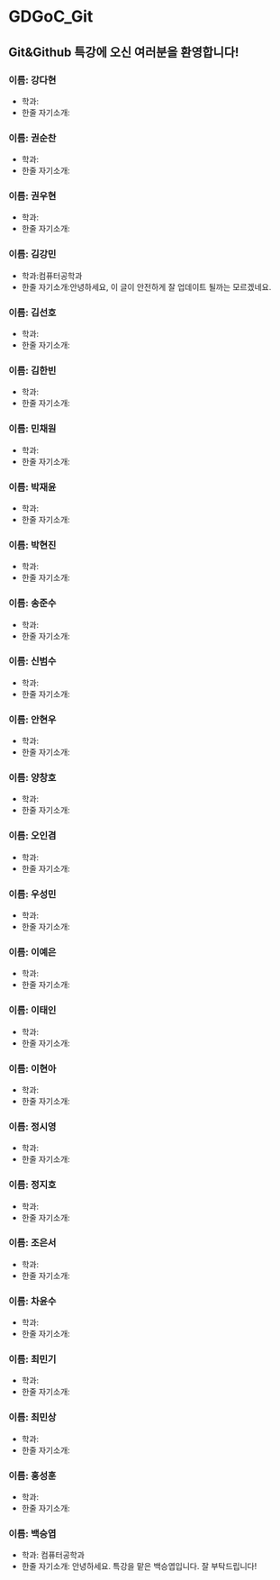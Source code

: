 # GDGoC_Git

## Git&Github 특강에 오신 여러분을 환영합니다!

### 이름: 강다현
- 학과:
- 한줄 자기소개:

### 이름: 권순찬
- 학과:
- 한줄 자기소개:

### 이름: 권우현
- 학과:
- 한줄 자기소개:

### 이름: 김강민
- 학과:컴퓨터공학과
- 한줄 자기소개:안녕하세요, 이 글이 안전하게 잘 업데이트 될까는 모르겠네요.

### 이름: 김선호
- 학과:
- 한줄 자기소개:

### 이름: 김한빈
- 학과:
- 한줄 자기소개:

### 이름: 민채원
- 학과:
- 한줄 자기소개:

### 이름: 박재윤
- 학과:
- 한줄 자기소개:

### 이름: 박현진
- 학과:
- 한줄 자기소개:

### 이름: 송준수
- 학과:
- 한줄 자기소개:

### 이름: 신범수
- 학과:
- 한줄 자기소개:

### 이름: 안현우
- 학과:
- 한줄 자기소개:

### 이름: 양창호
- 학과:
- 한줄 자기소개:

### 이름: 오인겸
- 학과:
- 한줄 자기소개:

### 이름: 우성민
- 학과:
- 한줄 자기소개:

### 이름: 이예은
- 학과:
- 한줄 자기소개:

### 이름: 이태인
- 학과:
- 한줄 자기소개:

### 이름: 이현아
- 학과:
- 한줄 자기소개:

### 이름: 정시영
- 학과:
- 한줄 자기소개:

### 이름: 정지호
- 학과:
- 한줄 자기소개:

### 이름: 조은서
- 학과:
- 한줄 자기소개:

### 이름: 차윤수
- 학과:
- 한줄 자기소개:

### 이름: 최민기
- 학과:
- 한줄 자기소개:

### 이름: 최민상
- 학과:
- 한줄 자기소개:

### 이름: 홍성훈
- 학과:
- 한줄 자기소개:

### 이름: 백승엽
- 학과: 컴퓨터공학과
- 한줄 자기소개: 안녕하세요. 특강을 맡은 백승엽입니다. 잘 부탁드립니다!
